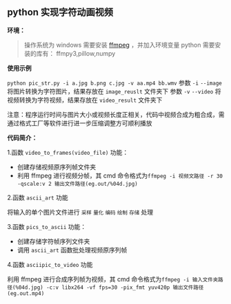 ## python 实现字符动画视频

**环境：**

> 操作系统为 windows
> 需要安装 [ffmpeg](https://ffmpeg.en.softonic.com/) ，并加入环境变量
> python 需要安装的库有：
> ffmpy3,pillow,numpy


**使用示例**

`python pic_str.py -i a.jpg b.png c.jpg -v aa.mp4 bb.wmv`
参数 `-i` `--image` 将图片转换为字符图片，结果存放在 `image_reuslt` 文件夹下 
参数 `-v` `--video` 将视频转换为字符视频，结果存放在 `video_result` 文件夹下

注意：程序运行时间与图片大小或视频长度正相关，代码中视频合成为粗合成，需通过格式工厂等软件进行进一步压缩调整方可顺利播放



**代码简介：**

1.函数 `video_to_frames(video_file)` 功能：

* 创建存储视频原序列帧文件夹
* 利用 ffmpeg 进行视频分帧，其 cmd 命令格式为`ffmpeg -i 视频文路径 -r 30 -qscale:v 2 输出文件路径(eg.out/%04d.jpg)`

2.函数 `ascii_art` 功能

将输入的单个图片文件进行 `采样` `量化` `编码` `绘制` `存储` 处理

3.函数 `pics_to_ascii` 功能：

* 创建存储字符帧序列文件夹
* 调用 `ascii_art` 函数批处理视频原序列帧

4.函数 `asciipic_to_video` 功能

利用 ffmpeg 进行合成序列帧为视频，其 cmd 命令格式为`ffmpeg -i 输入文件夹路径(%04d.jpg) -c:v libx264 -vf fps=30 -pix_fmt yuv420p 输出文件路径(eg.out.mp4)`